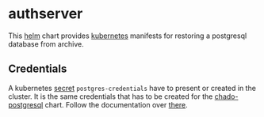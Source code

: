 # authserver
This [helm](https://github.com/kubernetes/helm) chart provides
[kubernetes](http://kubernetes.io) manifests for restoring a postgresql
database from archive.

## Credentials
A kubernetes [secret](http://kubernetes.io/docs/user-guide/secrets/)
`postgres-credentials` have to present or created in the cluster. It is the
same credentials that has to be created for the
[chado-postgresql](https://github.com/dictybase-docker/kubernetes-charts/tree/master/chado-postgres)
chart. Follow the documentation over
[there](https://github.com/dictybase-docker/kubernetes-charts/tree/master/chado-postgres).
